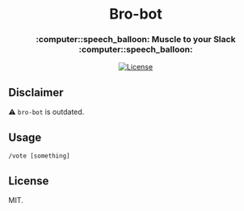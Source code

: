<h1 align="center">Bro-bot</h1>
<h3 align="center">:computer::speech_balloon: Muscle to your Slack :computer::speech_balloon:</h3>

<div align="center">
  <!-- License -->
  <a href="https://raw.githubusercontent.com/brocessins/bro-bot/master/LICENSE">
    <img src="https://img.shields.io/badge/license-MIT-blue.svg?style=flat-square" alt="License" />
  </a>
</div>

## Disclaimer

:warning: `bro-bot` is outdated.

## Usage

`/vote [something]`

## License
MIT.